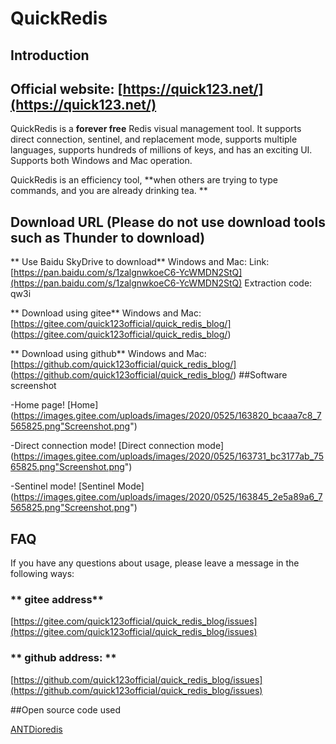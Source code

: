 # QuickRedis
## Introduction
## Official website: [https://quick123.net/](https://quick123.net/)
QuickRedis is a **forever free** Redis visual management tool. It supports direct connection, sentinel, and replacement mode, supports multiple languages, supports hundreds of millions of keys, and has an exciting UI. Supports both Windows and Mac operation.

QuickRedis is an efficiency tool, **when others are trying to type commands, and you are already drinking tea. **

## Download URL (Please do not use download tools such as Thunder to download)
** Use Baidu SkyDrive to download**
Windows and Mac: Link: [https://pan.baidu.com/s/1zalgnwkoeC6-YcWMDN2StQ](https://pan.baidu.com/s/1zalgnwkoeC6-YcWMDN2StQ) Extraction code: qw3i

** Download using gitee**
Windows and Mac: [https://gitee.com/quick123official/quick_redis_blog/] (https://gitee.com/quick123official/quick_redis_blog/)

** Download using github**
Windows and Mac: [https://github.com/quick123official/quick_redis_blog/] (https://github.com/quick123official/quick_redis_blog/)
##Software screenshot

-Home page! [Home] (https://images.gitee.com/uploads/images/2020/0525/163820_bcaaa7c8_7565825.png"Screenshot.png")

-Direct connection mode! [Direct connection mode] (https://images.gitee.com/uploads/images/2020/0525/163731_bc3177ab_7565825.png"Screenshot.png")

-Sentinel mode! [Sentinel Mode] (https://images.gitee.com/uploads/images/2020/0525/163845_2e5a89a6_7565825.png"Screenshot.png")

## FAQ
If you have any questions about usage, please leave a message in the following ways:

### ** gitee address**

[https://gitee.com/quick123official/quick_redis_blog/issues](https://gitee.com/quick123official/quick_redis_blog/issues)

### ** github address: **
[https://github.com/quick123official/quick_redis_blog/issues](https://github.com/quick123official/quick_redis_blog/issues)

##Open source code used

[ANTD](https://ant.design/index-cn)[ioredis](https://github.com/luin/ioredis)
